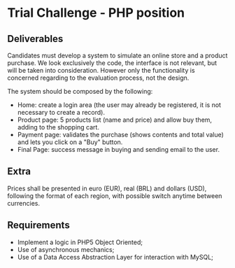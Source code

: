 Trial Challenge - PHP position
====================

Deliverables
---------------------

Candidates must develop a system to simulate an online store and a product purchase. We look exclusively the code, the interface is not relevant, but will be taken into consideration. However only the functionality is concerned regarding to the evaluation process, not the design.

The system should be composed by the following:
* Home: create a login area (the user may already be
registered, it is not necessary to create a record).
* Product page: 5 products list (name and price) and
allow buy them, adding to the shopping cart.
* Payment page: validates the purchase (shows contents
and total value) and lets you click on a "Buy" button. 
* Final Page: success message in buying and sending
email to the user.

Extra
---------------------
Prices shall be presented in euro (EUR), real (BRL) and dollars (USD), following the format of each region, with possible switch anytime between currencies.

Requirements
---------------------
* Implement a logic in PHP5 Object Oriented;
* Use of asynchronous mechanics;
* Use of a Data Access Abstraction Layer for interaction with MySQL;
